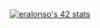 <style>
#stats {
  width: 100%;
  text-align:center;
 }
</style>

<div id="stats">
  <a href="https://github.com/JaeSeoKim/badge42">
    <img src="https://badge42.vercel.app/api/v2/cl9gs40hi00540hl4ml1s4fw0/stats?cursusId=21&coalitionId=206" alt="eralonso's 42 stats" />
  </a>
 </div>
